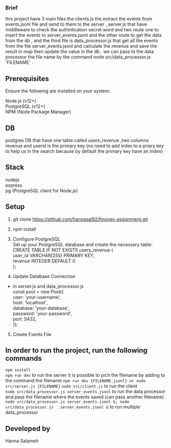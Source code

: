 ### Brief
this project have 3 main files the clients.js the extract the events from events.jsonl file and send to them to the server , server.js that have middleware to check the authintication secret word and two route one to insert the events to server_events.jsonl and the other route to get the data from the db , and the third file is data_processor.js that get all the events from the file server_events.jsonl and calculate the revenue and save the result in map then update the value in the db . we can pass to the data processor the file name by the command node src/data_processor.js 'FILENAME' .

## Prerequisites
Ensure the following are installed on your system:

Node.js (v12+)  
PostgreSQL (v12+)  
NPM (Node Package Manager)  

## DB 
postgres DB that have one table called users_revenue ,two columns revenue and userid is the primary key (no need to add index to a priary key to help us in the search because by default the primary key have an index)

## Stack
nodejs  
express  
pg (PostgreSQL client for Node.js)  

## Setup
1. git clone https://github.com/hannasal92/finonex-assignment.git

2. npm install

3. Configure PostgreSQL  
Set up your PostgreSQL database and create the necessary table:  
CREATE TABLE IF NOT EXISTS users_revenue (  
    user_id VARCHAR(255) PRIMARY KEY,  
    revenue INTEGER DEFAULT 0  
);



4. Update Database Connection   
 - in server.js and data_processor.js  
const pool = new Pool({  
  user: 'your-username',         
  host: 'localhost',  
  database: 'your-database',   
  password: 'your-password',  
  port: 5432,  
});

5. Create Events File

## In order to run the project, run the following commands
`npm install`  
`npm run dev` to run the server  it is possible to pich the filename by adding to the command the filename `npm run dev {FILENAME.jsonl} or node src/server.js {FILENAME}`
`node src/client.js` to run the client  
`node src/data_processor.js server_events.jsonl` to run the data processor and pass the filename where the events saved (can pass another filename)  
`node src/data_processor.js server_events.jsonl &; node src/data_processor.js   server_events.jsonl &` to run multiple data_processor  

## Developed by
Hanna Salameh

